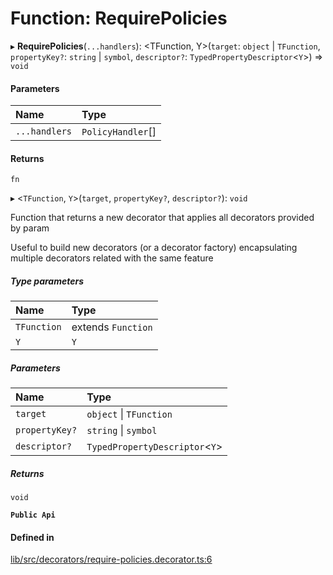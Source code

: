 # Function: RequirePolicies

▸ **RequirePolicies**(`...handlers`): \<TFunction, Y\>(`target`: `object` \| `TFunction`, `propertyKey?`: `string` \| `symbol`, `descriptor?`: `TypedPropertyDescriptor`\<`Y`\>) => `void`

#### Parameters

| Name | Type |
| :------ | :------ |
| `...handlers` | `PolicyHandler`[] |

#### Returns

`fn`

▸ \<`TFunction`, `Y`\>(`target`, `propertyKey?`, `descriptor?`): `void`

Function that returns a new decorator that applies all decorators provided by param

Useful to build new decorators (or a decorator factory) encapsulating multiple decorators related with the same feature

##### Type parameters

| Name | Type |
| :------ | :------ |
| `TFunction` | extends `Function` |
| `Y` | `Y` |

##### Parameters

| Name | Type |
| :------ | :------ |
| `target` | `object` \| `TFunction` |
| `propertyKey?` | `string` \| `symbol` |
| `descriptor?` | `TypedPropertyDescriptor`\<`Y`\> |

##### Returns

`void`

**`Public Api`**

#### Defined in

[lib/src/decorators/require-policies.decorator.ts:6](https://github.com/joonashak/nestjs-clone-bay/blob/0cf8f89/lib/src/decorators/require-policies.decorator.ts#L6)
